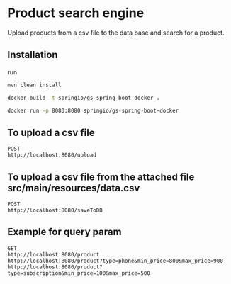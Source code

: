 # Product search engine

Upload products from a csv file to the data base and search for a product.

## Installation

run
```bash
mvn clean install

docker build -t springio/gs-spring-boot-docker .

docker run -p 8080:8080 springio/gs-spring-boot-docker

```

## To upload a csv file

```
POST
http://localhost:8080/upload
```
## To upload a csv file from the attached file src/main/resources/data.csv

```
POST
http://localhost:8080/saveToDB
```
## Example for query param

```
GET
http://localhost:8080/product
http://localhost:8080/product?type=phone&min_price=800&max_price=900
http://localhost:8080/product?type=subscription&min_price=100&max_price=500
```